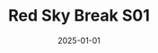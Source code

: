 ---
layout: track
title: Red Sky Break S01
permalink: /tracks/red-sky-break-s01/
description: "A StudioRich lo-fi track."
image: /assets/covers/red-sky-break-s01.webp
date: 2025-01-01
duration: "127.24"
album: "Stranger Vibes"
mood: [Aggressive]
genre: [lo-fi, experimental, ambient]
---
